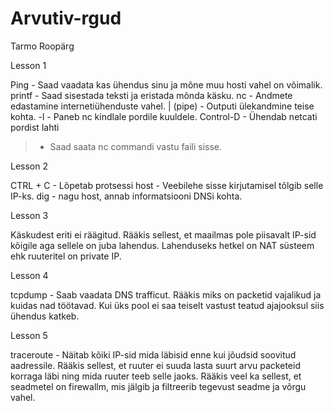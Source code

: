 # Arvutiv-rgud
Tarmo Roopärg

Lesson 1

Ping - Saad vaadata kas ühendus sinu ja mõne muu hosti vahel on võimalik.
printf - Saad sisestada teksti ja eristada mõnda käsku.
nc - Andmete edastamine internetiühenduste vahel.
| (pipe) - Outputi ülekandmine teise kohta.
-l - Paneb nc kindlale pordile kuuldele.
Control-D - Ühendab netcati pordist lahti
> - Saad saata nc commandi vastu faili sisse.

Lesson 2 

CTRL + C - Lõpetab protsessi
host - Veebilehe sisse kirjutamisel tõlgib selle IP-ks.
dig - nagu host, annab informatsiooni DNSi kohta.

Lesson 3

Käskudest eriti ei räägitud.
Rääkis sellest, et maailmas pole piisavalt IP-sid kõigile aga sellele on juba lahendus.
Lahenduseks hetkel on NAT süsteem ehk ruuteritel on private IP.

Lesson 4

tcpdump - Saab vaadata DNS trafficut.
Rääkis miks on packetid vajalikud ja kuidas nad töötavad.
Kui üks pool ei saa teiselt vastust teatud ajajooksul siis ühendus katkeb.

Lesson 5

traceroute - Näitab kõiki IP-sid mida läbisid enne kui jõudsid soovitud aadressile.
Rääkis sellest, et ruuter ei suuda lasta suurt arvu packeteid korraga läbi ning mida ruuter teeb selle jaoks.
Rääkis veel ka sellest, et seadmetel on firewallm, mis jälgib ja filtreerib tegevust seadme ja võrgu vahel.
